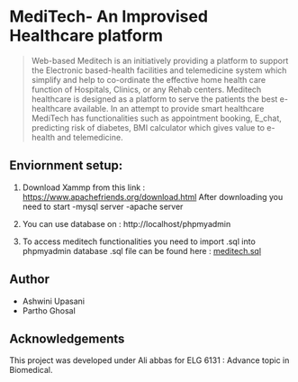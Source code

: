 # MediTech- An Improvised Healthcare platform 
>Web-based Meditech is an initiatively providing a platform to support the Electronic based-health facilities and telemedicine system which simplify and 
help to co-ordinate the effective home health care function of Hospitals, Clinics, or any Rehab centers. Meditech healthcare is designed as a platform to serve the patients the
best e-healthcare available. In an attempt to provide smart healthcare MediTech has functionalities such as appointment booking, E_chat, predicting risk of diabetes, BMI calculator which gives value to e-health and telemedicine.

## Enviornment setup:

1. Download Xammp from this link :  https://www.apachefriends.org/download.html
After downloading you need to start 
-mysql server 
-apache server 

2. You can use database on : http://localhost/phpmyadmin

3. To access meditech functionalities you need to import .sql into phpmyadmin database
.sql file can be found here : [meditech.sql](https://github.com/ashwini1025/MediTech/blob/master/meditech.sql)


## Author
* Ashwini Upasani 
* Partho Ghosal 

## Acknowledgements 
This project was developed under Ali abbas for ELG 6131 : Advance topic in Biomedical. 
